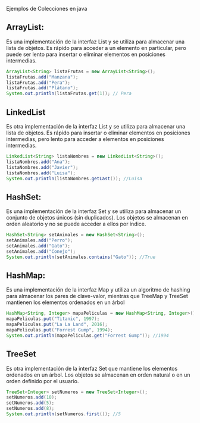 Ejemplos de Colecciones en java

## ArrayList: 

Es una implementación de la interfaz List y se utiliza para almacenar una lista de objetos. Es rápido para acceder a un elemento en particular, pero puede ser lento para insertar o eliminar elementos en posiciones intermedias.

```java
ArrayList<String> listaFrutas = new ArrayList<String>();
listaFrutas.add("Manzana");
listaFrutas.add("Pera");
listaFrutas.add("Plátano");
System.out.println(listaFrutas.get(1)); // Pera
```

## LinkedList

Es otra implementación de la interfaz List y se utiliza para almacenar una lista de objetos. Es rápido para insertar o eliminar elementos en posiciones intermedias, pero lento para acceder a elementos en posiciones intermedias.

```java
LinkedList<String> listaNombres = new LinkedList<String>();
listaNombres.add("Ana");
listaNombres.add("Javier");
listaNombres.add("Luisa");
System.out.println(listaNombres.getLast()); //Luisa
```

## HashSet:

Es una implementación de la interfaz Set y se utiliza para almacenar un conjunto de objetos únicos (sin duplicados). Los objetos se almacenan en orden aleatorio y no se puede acceder a ellos por índice.

```java
HashSet<String> setAnimales = new HashSet<String>();
setAnimales.add("Perro");
setAnimales.add("Gato");
setAnimales.add("Conejo");
System.out.println(setAnimales.contains("Gato")); //True
```

## HashMap:

Es una implementación de la interfaz Map y utiliza un algoritmo de hashing para almacenar los pares de clave-valor, mientras que TreeMap y TreeSet mantienen los elementos ordenados en un árbol

```java
HashMap<String, Integer> mapaPeliculas = new HashMap<String, Integer>();
mapaPeliculas.put("Titanic", 1997);
mapaPeliculas.put("La La Land", 2016);
mapaPeliculas.put("Forrest Gump", 1994);
System.out.println(mapaPeliculas.get("Forrest Gump")); //1994
```

## TreeSet

Es otra implementación de la interfaz Set que mantiene los elementos ordenados en un árbol. Los objetos se almacenan en orden natural o en un orden definido por el usuario.

```java
TreeSet<Integer> setNumeros = new TreeSet<Integer>();
setNumeros.add(10);
setNumeros.add(5);
setNumeros.add(8);
System.out.println(setNumeros.first()); //5
```


